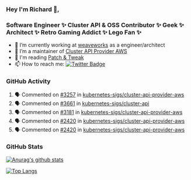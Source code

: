 ### Hey I'm Richard 👋, 

<h3 align="left">Software Engineer ✨ Cluster API & OSS Contributor ✨ Geek ✨ Architect ✨ Retro Gaming Addict ✨ Lego Fan ✨</h3>

- 🔭 I’m currently working at [weaveworks](https://github.com/weaveworks) as a engineer/architect
- 👯 I’m a maintainer of [Cluster API Provider AWS](https://github.com/kubernetes-sigs/cluster-api-provider-aws)
- 💬 I'm reading [Patch & Tweak](https://bjooks.com/products/patch-tweak-exploring-modular-synthesis)
- 📫 How to reach me: [![Twitter Badge](https://img.shields.io/badge/-@fruit_case-00acee?style=flat&logo=Twitter&logoColor=white)](https://twitter.com/intent/follow?screen_name=fruit_case "Follow on Twitter")

### GitHub Activity 

<!--START_SECTION:activity-->
1. 🗣 Commented on [#3257](https://github.com/kubernetes-sigs/cluster-api-provider-aws/issues/3257) in [kubernetes-sigs/cluster-api-provider-aws](https://github.com/kubernetes-sigs/cluster-api-provider-aws)
2. 🗣 Commented on [#3661](https://github.com/kubernetes-sigs/cluster-api/issues/3661) in [kubernetes-sigs/cluster-api](https://github.com/kubernetes-sigs/cluster-api)
3. 🗣 Commented on [#3181](https://github.com/kubernetes-sigs/cluster-api-provider-aws/issues/3181) in [kubernetes-sigs/cluster-api-provider-aws](https://github.com/kubernetes-sigs/cluster-api-provider-aws)
4. 🗣 Commented on [#2420](https://github.com/kubernetes-sigs/cluster-api-provider-aws/issues/2420) in [kubernetes-sigs/cluster-api-provider-aws](https://github.com/kubernetes-sigs/cluster-api-provider-aws)
5. 🗣 Commented on [#2420](https://github.com/kubernetes-sigs/cluster-api-provider-aws/issues/2420) in [kubernetes-sigs/cluster-api-provider-aws](https://github.com/kubernetes-sigs/cluster-api-provider-aws)
<!--END_SECTION:activity-->

### GitHub Stats

[![Anurag's github stats](https://github-readme-stats.vercel.app/api?username=richardcase&count_private=true&show_icons=true)](https://github.com/anuraghazra/github-readme-stats)

[![Top Langs](https://github-readme-stats.vercel.app/api/top-langs/?username=richardcase&hide=html&layout=compact)](https://github.com/anuraghazra/github-readme-stats)
